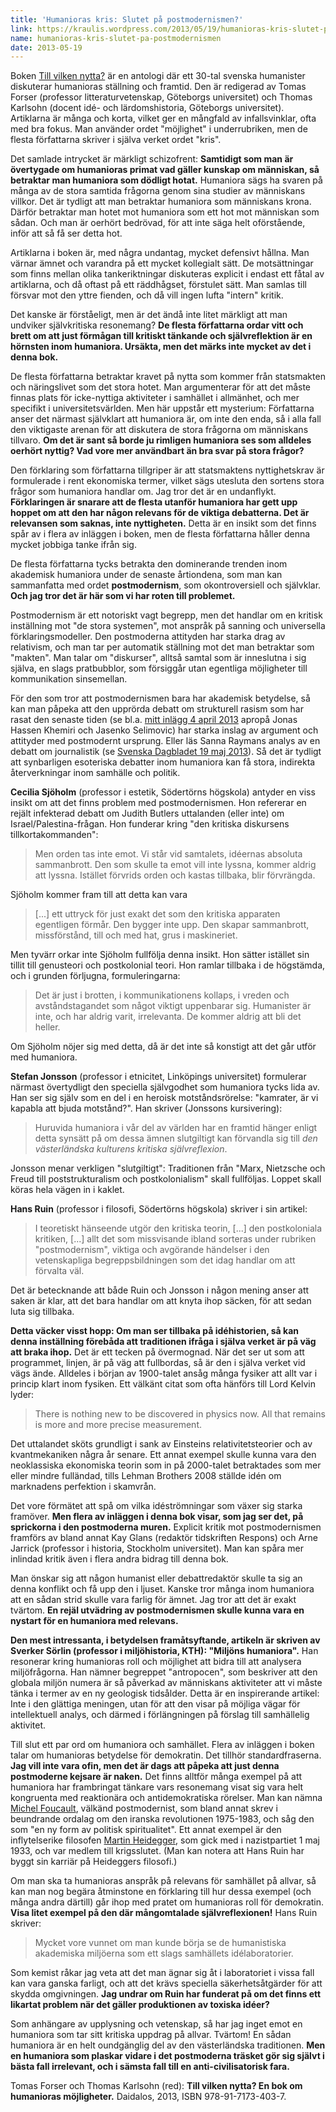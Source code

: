 ```yaml
---
title: 'Humanioras kris: Slutet på postmodernismen?'
link: https://kraulis.wordpress.com/2013/05/19/humanioras-kris-slutet-pa-postmodernismen/
name: humanioras-kris-slutet-pa-postmodernismen
date: 2013-05-19
---
```

Boken [Till vilken nytta?](http://www.daidalos.se/sok?11_bookView=1&11_subject=612) är en antologi där ett 30-tal svenska humanister diskuterar humanioras ställning och framtid. Den är redigerad av Tomas Forser (professor litteraturvetenskap, Göteborgs universitet) och Thomas Karlsohn (docent idé- och lärdomshistoria, Göteborgs universitet). Artiklarna är många och korta, vilket ger en mångfald av infallsvinklar, ofta med bra fokus. Man använder ordet "möjlighet" i underrubriken, men de flesta författarna skriver i själva verket ordet "kris".

Det samlade intrycket är märkligt schizofrent: **Samtidigt som man är övertygade om humanioras primat vad gäller kunskap om människan, så betraktar man humaniora som dödligt hotat.** Humaniora sägs ha svaren på många av de stora samtida frågorna genom sina studier av människans villkor. Det är tydligt att man betraktar humaniora som människans krona. Därför betraktar man hotet mot humaniora som ett hot mot människan som sådan. Och man är oerhört bedrövad, för att inte säga helt oförstående, inför att så få ser detta hot.



Artiklarna i boken är, med några undantag, mycket defensivt hållna. Man värnar ämnet och varandra på ett mycket kollegialt sätt. De motsättningar som finns mellan olika tankeriktningar diskuteras explicit i endast ett fåtal av artiklarna, och då oftast på ett räddhågset, förstulet sätt. Man samlas till försvar mot den yttre fienden, och då vill ingen lufta "intern" kritik.

Det kanske är förståeligt, men är det ändå inte litet märkligt att man undviker självkritiska resonemang? **De flesta författarna ordar vitt och brett om att just förmågan till kritiskt tänkande och självreflektion är en hörnsten inom humaniora. Ursäkta, men det märks inte mycket av det i denna bok.**

De flesta författarna betraktar kravet på nytta som kommer från statsmakten och näringslivet som det stora hotet. Man argumenterar för att det måste finnas plats för icke-nyttiga aktiviteter i samhället i allmänhet, och mer specifikt i universitetsvärlden. Men här uppstår ett mysterium: Författarna anser det närmast självklart att humaniora är, om inte den enda, så i alla fall den viktigaste arenan för att diskutera de stora frågorna om människans tillvaro. **Om det är sant så borde ju rimligen humaniora ses som alldeles oerhört nyttig? Vad vore mer användbart än bra svar på stora frågor?**

Den förklaring som författarna tillgriper är att statsmaktens nyttighetskrav är formulerade i rent ekonomiska termer, vilket sägs utesluta den sortens stora frågor som humaniora handlar om. Jag tror det är en undanflykt. **Förklaringen är snarare att de flesta utanför humaniora har gett upp hoppet om att den har någon relevans för de viktiga debatterna. Det är relevansen som saknas, inte nyttigheten.** Detta är en insikt som det finns spår av i flera av inläggen i boken, men de flesta författarna håller denna mycket jobbiga tanke ifrån sig.

De flesta författarna tycks betrakta den dominerande trenden inom akademisk humaniora under de senaste årtiondena, som man kan sammanfatta med ordet **postmodernism**, som okontroversiell och självklar. **Och jag tror det är här som vi har roten till problemet.**

Postmodernism är ett notoriskt vagt begrepp, men det handlar om en kritisk inställning mot "de stora systemen", mot anspråk på sanning och universella förklaringsmodeller. Den postmoderna attityden har starka drag av relativism, och man tar per automatik ställning mot det man betraktar som "makten". Man talar om "diskurser", alltså samtal som är inneslutna i sig själva, en slags pratbubblor, som försiggår utan egentliga möjligheter till kommunikation sinsemellan.

För den som tror att postmodernismen bara har akademisk betydelse, så kan man påpeka att den upprörda debatt om strukturell rasism som har rasat den senaste tiden (se bl.a. [mitt inlägg 4 april 2013](/posts/) apropå Jonas Hassen Khemiri och Jasenko Selimovic) har starka inslag av argument och attityder med postmodernt ursprung. Eller läs Sanna Raymans analys av en debatt om journalistik (se [Svenska Dagbladet 19 maj 2013](http://www.svd.se/opinion/ledarsidan/det-postmoderna-tillstandet-i-journalistiken_8186648.svd)). Så det är tydligt att synbarligen esoteriska debatter inom humaniora kan få stora, indirekta återverkningar inom samhälle och politik.

**Cecilia Sjöholm** (professor i estetik, Södertörns högskola) antyder en viss insikt om att det finns problem med postmodernismen. Hon refererar en rejält infekterad debatt om Judith Butlers uttalanden (eller inte) om Israel/Palestina-frågan. Hon funderar kring "den kritiska diskursens tillkortakommanden":

> Men orden tas inte emot. Vi står vid samtalets, idéernas absoluta sammanbrott. Den som skulle ta emot vill inte lyssna, kommer aldrig att lyssna. Istället förvrids orden och kastas tillbaka, blir förvrängda.

Sjöholm kommer fram till att detta kan vara

> [...] ett uttryck för just exakt det som den kritiska apparaten egentligen förmår. Den bygger inte upp. Den skapar sammanbrott, missförstånd, till och med hat, grus i maskineriet.

Men tyvärr orkar inte Sjöholm fullfölja denna insikt. Hon sätter istället sin tillit till genusteori och postkolonial teori. Hon ramlar tillbaka i de högstämda, och i grunden förljugna, formuleringarna:

> Det är just i brotten, i kommunikationens kollaps, i vreden och avståndstagandet som något viktigt uppenbarar sig. Humanister är inte, och har aldrig varit, irrelevanta. De kommer aldrig att bli det heller.

Om Sjöholm nöjer sig med detta, då är det inte så konstigt att det går utför med humaniora.

**Stefan Jonsson** (professor i etnicitet, Linköpings universitet) formulerar närmast övertydligt den speciella självgodhet som humaniora tycks lida av. Han ser sig själv som en del i en heroisk motståndsrörelse: "kamrater, är vi kapabla att bjuda motstånd?". Han skriver (Jonssons kursivering):

> Huruvida humaniora i vår del av världen har en framtid hänger enligt detta synsätt på om dessa ämnen slutgiltigt kan förvandla sig till *den västerländska kulturens kritiska självreflexion*.

Jonsson menar verkligen "slutgiltigt": Traditionen från "Marx, Nietzsche och Freud till poststrukturalism och postkolonialism" skall fullföljas. Loppet skall köras hela vägen in i kaklet.

**Hans Ruin** (professor i filosofi, Södertörns högskola) skriver i sin artikel:

> I teoretiskt hänseende utgör den kritiska teorin, [...] den postkoloniala kritiken, [...] allt det som missvisande ibland sorteras under rubriken "postmodernism", viktiga och avgörande händelser i den vetenskapliga begreppsbildningen som det idag handlar om att förvalta väl.

Det är betecknande att både Ruin och Jonsson i någon mening anser att saken är klar, att det bara handlar om att knyta ihop säcken, för att sedan luta sig tillbaka.

**Detta väcker visst hopp: Om man ser tillbaka på idéhistorien, så kan denna inställning förebåda att traditionen ifråga i själva verket är på väg att braka ihop.** Det är ett tecken på övermognad. När det ser ut som att programmet, linjen, är på väg att fullbordas, så är den i själva verket vid vägs ände. Alldeles i början av 1900-talet ansåg många fysiker att allt var i princip klart inom fysiken. Ett välkänt citat som ofta hänförs till Lord Kelvin lyder:

> There is nothing new to be discovered in physics now. All that remains is more and more precise measurement.

Det uttalandet sköts grundligt i sank av Einsteins relativitetsteorier och av kvantmekaniken några år senare. Ett annat exempel skulle kunna vara den neoklassiska ekonomiska teorin som in på 2000-talet betraktades som mer eller mindre fulländad, tills Lehman Brothers 2008 ställde idén om marknadens perfektion i skamvrån.

Det vore förmätet att spå om vilka idéströmningar som växer sig starka framöver. **Men flera av inläggen i denna bok visar, som jag ser det, på sprickorna i den postmoderna muren.** Explicit kritik mot postmodernismen framförs av bland annat Kay Glans (redaktör tidskriften Respons) och Arne Jarrick (professor i historia, Stockholm universitet). Man kan spåra mer inlindad kritik även i flera andra bidrag till denna bok.

Man önskar sig att någon humanist eller debattredaktör skulle ta sig an denna konflikt och få upp den i ljuset. Kanske tror många inom humaniora att en sådan strid skulle vara farlig för ämnet. Jag tror att det är exakt tvärtom. **En rejäl utvädring av postmodernismen skulle kunna vara en nystart för en humaniora med relevans.**

**Den mest intressanta, i betydelsen framåtsyftande, artikeln är skriven av Sverker Sörlin (professor  i miljöhistoria, KTH): "Miljöns humaniora".** Han resonerar kring humanioras roll och möjlighet att bidra till att analysera miljöfrågorna. Han nämner begreppet "antropocen", som beskriver att den globala miljön numera är så påverkad av människans aktiviteter att vi måste tänka i termer av en ny geologisk tidsålder. Detta är en inspirerande artikel: Inte i den glättiga meningen, utan för att den visar på möjliga vägar för intellektuell analys, och därmed i förlängningen på förslag till samhällelig aktivitet.

Till slut ett par ord om humaniora och samhället. Flera av inläggen i boken talar om humanioras betydelse för demokratin. Det tillhör standardfraserna. **Jag vill inte vara ofin, men det är dags att påpeka att just denna postmoderne kejsare är naken.** Det finns alltför många exempel på att humaniora har frambringat tänkare vars resonemang visat sig vara helt kongruenta med reaktionära och antidemokratiska rörelser. Man kan nämna [Michel Foucault](http://en.wikipedia.org/wiki/Michel_Foucault), välkänd postmodernist, som bland annat skrev i beundrande ordalag om den iranska revolutionen 1975-1983, och såg den som "en ny form av politisk spiritualitet". Ett annat exempel är den inflytelserike filosofen [Martin Heidegger](http://en.wikipedia.org/wiki/Heidegger), som gick med i nazistpartiet 1 maj 1933, och var medlem till krigsslutet. (Man kan notera att Hans Ruin har byggt sin karriär på Heideggers filosofi.)

Om man ska ta humanioras anspråk på relevans för samhället på allvar, så kan man nog begära åtminstone en förklaring till hur dessa exempel (och många andra därtill) går ihop med pratet om humanioras roll för demokratin. **Visa litet exempel på den där mångomtalade självreflexionen!** Hans Ruin skriver:

> Mycket vore vunnet om man kunde börja se de humanistiska akademiska miljöerna som ett slags samhällets idélaboratorier.

Som kemist råkar jag veta att det man ägnar sig åt i laboratoriet i vissa fall kan vara ganska farligt, och att det krävs speciella säkerhetsåtgärder för att skydda omgivningen. **Jag undrar om Ruin har funderat på om det finns ett likartat problem när det gäller produktionen av toxiska idéer?**

Som anhängare av upplysning och vetenskap, så har jag inget emot en humaniora som tar sitt kritiska uppdrag på allvar. Tvärtom! En sådan humaniora är en helt oundgänglig del av den västerländska traditionen. **Men en humaniora som plaskar vidare i det postmoderna träsket gör sig självt i bästa fall irrelevant, och i sämsta fall till en anti-civilisatorisk fara.**

Tomas Forser och Thomas Karlsohn (red): **Till vilken nytta? En bok om humanioras möjligheter.** Daidalos, 2013, ISBN 978-91-7173-403-7.

